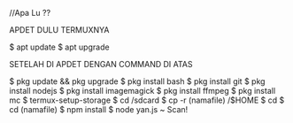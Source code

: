 //Apa Lu ?? 

APDET DULU TERMUXNYA

$ apt update
$ apt upgrade

SETELAH DI APDET DENGAN COMMAND DI ATAS 

$ pkg update && pkg upgrade
$ pkg install bash
$ pkg install git
$ pkg install nodejs
$ pkg install imagemagick
$ pkg install ffmpeg
$ pkg install mc
$ termux-setup-storage
$ cd /sdcard
$ cp -r (namafile) /$HOME
$ cd
$ cd (namafile)
$ npm install
$ node yan.js
~ Scan!
